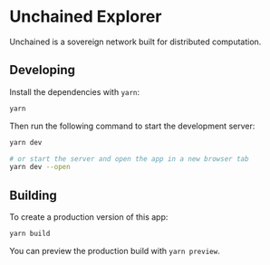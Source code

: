 # Unchained Explorer

Unchained is a sovereign network built for distributed computation.

## Developing

Install the dependencies with `yarn`:

```bash
yarn
```

Then run the following command to start the development server:

```bash
yarn dev

# or start the server and open the app in a new browser tab
yarn dev --open
```

## Building

To create a production version of this app:

```bash
yarn build
```

You can preview the production build with `yarn preview`.
